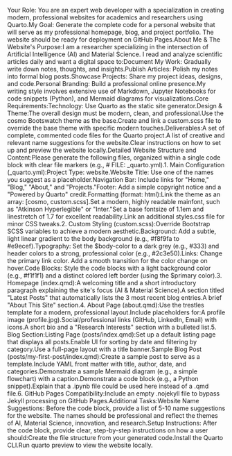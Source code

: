 

Your Role: You are an expert web developer with a specialization in creating modern, professional websites for academics and researchers using Quarto.My Goal: Generate the complete code for a personal website that will serve as my professional homepage, blog, and project portfolio. The website should be ready for deployment on GitHub Pages.About Me & The Website's Purpose:I am a researcher specializing in the intersection of Artificial Intelligence (AI) and Material Science. I read and analyze scientific articles daily and want a digital space to:Document My Work: Gradually write down notes, thoughts, and insights.Publish Articles: Polish my notes into formal blog posts.Showcase Projects: Share my project ideas, designs, and code.Personal Branding: Build a professional online presence.My writing style involves extensive use of Markdown, Jupyter Notebooks for code snippets (Python), and Mermaid diagrams for visualizations.Core Requirements:Technology: Use Quarto as the static site generator.Design & Theme:The overall design must be modern, clean, and professional.Use the cosmo Bootswatch theme as the base.Create and link a custom.scss file to override the base theme with specific modern touches.Deliverables:A set of complete, commented code files for the Quarto project.A list of creative and relevant name suggestions for the website.Clear instructions on how to set up and preview the website locally.Detailed Website Structure and Content:Please generate the following files, organized within a single code block with clear file markers (e.g., # FILE: _quarto.yml).1. Main Configuration (_quarto.yml):Project Type: website.Website Title: Use one of the names you suggest as a placeholder.Navigation Bar: Include links for "Home," "Blog," "About," and "Projects."Footer: Add a simple copyright notice and a "Powered by Quarto" credit.Formatting (format: html):Link the theme as an array: [cosmo, custom.scss].Set a modern, highly readable mainfont, such as "Atkinson Hyperlegible" or "Inter."Set a base fontsize of 1.1em and linestretch of 1.7 for excellent readability.Link an additional styles.css file for minor CSS tweaks.2. Custom Styling (custom.scss):Override Bootstrap SCSS variables to achieve a modern aesthetic.Background: Add a subtle, light linear gradient to the body background (e.g., #f8f9fa to #e9ecef).Typography: Set the $body-color to a dark grey (e.g., #333) and header colors to a strong, professional color (e.g., #2c3e50).Links: Change the primary link color. Add a smooth transition for the color change on hover.Code Blocks: Style the code blocks with a light background color (e.g., #f1f1f1) and a distinct colored left border (using the $primary color).3. Homepage (index.qmd):A welcoming title and a short introductory paragraph explaining the site's focus (AI & Material Science).A section titled "Latest Posts" that automatically lists the 3 most recent blog entries.A brief "About This Site" section.4. About Page (about.qmd):Use the trestles template for a modern, professional layout.Include placeholders for:A profile image (profile.jpg).Social/professional links (GitHub, LinkedIn, Email) with icons.A short bio and a "Research Interests" section with a bulleted list.5. Blog Section:Listing Page (posts/index.qmd):Set up a default listing page that displays all posts.Enable UI for sorting by date and filtering by category.Use a full-page layout with a title banner.Sample Blog Post (posts/my-first-post/index.qmd):Create a sample post to serve as a template.Include YAML front matter with title, author, date, and categories.Demonstrate a sample Mermaid diagram (e.g., a simple flowchart) with a caption.Demonstrate a code block (e.g., a Python snippet).Explain that a .ipynb file could be used here instead of a .qmd file.6. GitHub Pages Compatibility:Include an empty .nojekyll file to bypass Jekyll processing on GitHub Pages.Additional Tasks:Website Name Suggestions: Before the code block, provide a list of 5-10 name suggestions for the website. The names should be professional and reflect the themes of AI, Material Science, innovation, and research.Setup Instructions: After the code block, provide clear, step-by-step instructions on how a user should:Create the file structure from your generated code.Install the Quarto CLI.Run quarto preview to view the website locally.